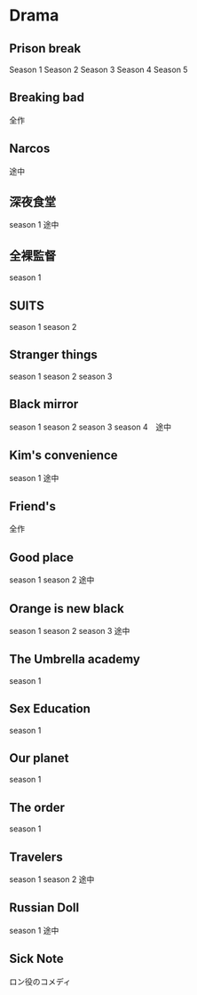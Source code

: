 # Drama

## Prison break
Season 1
Season 2
Season 3
Season 4
Season 5

## Breaking bad
全作

## Narcos
途中

## 深夜食堂
season 1 途中

## 全裸監督
season 1

## SUITS
season 1
season 2

## Stranger things
season 1
season 2
season 3

## Black mirror
season 1
season 2
season 3
season 4　途中

## Kim's convenience
season 1 途中

## Friend's
全作

## Good place
season 1
season 2 途中

## Orange is new black
season 1
season 2
season 3 途中

## The Umbrella academy
season 1

## Sex Education
season 1

## Our planet
season 1

## The order
season 1

## Travelers
season 1
season 2 途中

## Russian Doll
season 1 途中

## Sick Note
ロン役のコメディ



